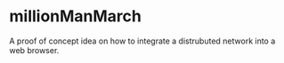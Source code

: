 # millionManMarch
A proof of concept idea on how to integrate a distrubuted network into a web browser.
